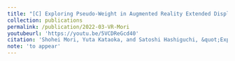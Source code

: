 ```yaml
---
title: "[C] Exploring Pseudo-Weight in Augmented Reality Extended Displays"
collection: publications
permalink: /publication/2022-03-VR-Mori
youtubeurl: 'https://youtu.be/5VCDReGcd40'
citation: 'Shohei Mori, Yuta Kataoka, and Satoshi Hashiguchi, &quot;Exploring Pseudo-Weight in Augmented Reality Extended Displays,&quot; <i>Proc. IEEE Virtual Reality</i> (2022.03)'
note: 'to appear'
---
```


<!--
externalurl: 'url'
paperurl: 'url'
youtubeurl: 'url'
presentationurl: 'url'
githuburl: 'url'
note: blah blah
-->